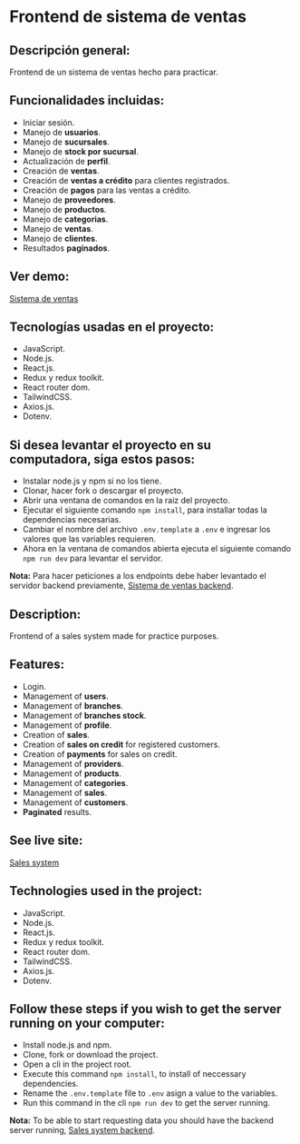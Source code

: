 # **Frontend de sistema de ventas**

## **Descripción general:**

Frontend de un sistema de ventas hecho para practicar.

## **Funcionalidades incluidas:**

* Iniciar sesión.
* Manejo de __usuarios__.
* Manejo de __sucursales__.
* Manejo de __stock por sucursal__.
* Actualización de __perfil__.
* Creación de __ventas__.
* Creación de __ventas a crédito__ para clientes registrados.
* Creación de __pagos__ para las ventas a crédito.
* Manejo de __proveedores__.
* Manejo de __productos__.
* Manejo de __categorias__.
* Manejo de __ventas__.
* Manejo de __clientes__.
* Resultados __paginados__.

## **Ver demo:**

[Sistema de ventas](https://spa-sistema-de-ventas.onrender.com "Sistema de ventas")

## **Tecnologías usadas en el proyecto:**

* JavaScript.
* Node.js.
* React.js.
* Redux y redux toolkit.
* React router dom.
* TailwindCSS.
* Axios.js.
* Dotenv.

## **Si desea levantar el proyecto en su computadora, siga estos pasos:**

* Instalar node.js y npm si no los tiene.
* Clonar, hacer fork o descargar el proyecto.
* Abrir una ventana de comandos en la raíz del proyecto.
* Ejecutar el siguiente comando ```npm install```, para installar todas la dependencias necesarias.
* Cambiar el nombre del archivo ```.env.template``` a ```.env``` e ingresar los valores que las variables requieren.
* Ahora en la ventana de comandos abierta ejecuta el siguiente comando ```npm run dev``` para levantar el servidor.

**Nota:** Para hacer peticiones a los endpoints debe haber levantado el servidor backend previamente, [Sistema de ventas backend](https://github.com/EduardoUh/backend-de-sistema-de-ventas "Ir al repo").

## **Description:**

Frontend of a sales system made for practice purposes.

## **Features:**

* Login.
* Management of __users__.
* Management of __branches__.
* Management of __branches stock__.
* Management of __profile__.
* Creation of __sales__.
* Creation of __sales on credit__ for registered customers.
* Creation of __payments__ for sales on credit.
* Management of __providers__.
* Management of __products__.
* Management of __categories__.
* Management of __sales__.
* Management of __customers__.
* __Paginated__ results.

## **See live site:**

[Sales system](https://spa-sistema-de-ventas.onrender.com "Sales system")

## **Technologies used in the project:**

* JavaScript.
* Node.js.
* React.js.
* Redux y redux toolkit.
* React router dom.
* TailwindCSS.
* Axios.js.
* Dotenv.

## **Follow these steps if you wish to get the server running on your computer:**

* Install node.js and npm.
* Clone, fork or download the project.
* Open a cli in the project root.
* Execute this command ```npm install```, to install of neccessary dependencies.
* Rename the ```.env.template``` file to ```.env``` asign a value to the variables.
* Run this command in the cli ```npm run dev``` to get the server running.

**Nota:** To be able to start requesting data you should have the backend server running, [Sales system backend](https://github.com/EduardoUh/backend-de-sistema-de-ventas "Go to the repo").